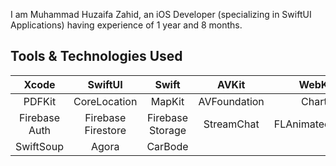 I am Muhammad Huzaifa Zahid, an iOS Developer (specializing in SwiftUI Applications) having experience of 1 year and 8 months.

## Tools & Technologies Used
 Xcode | SwiftUI | Swift | AVKit |  WebKit 
 :-------------------------:|:-------------------------:|:-------------------------:|:-------------------------:|:-------------------------:
 PDFKit | CoreLocation | MapKit | AVFoundation | Charts 
 Firebase Auth | Firebase Firestore | Firebase Storage | StreamChat | FLAnimatedImage
 SwiftSoup | Agora | CarBode
<!--
**MuhammadHuzaifaZahid/MuhammadHuzaifaZahid** is a ✨ _special_ ✨ repository because its `README.md` (this file) appears on your GitHub profile.

Here are some ideas to get you started:

- 🔭 I’m currently working on ...
- 🌱 I’m currently learning ...
- 👯 I’m looking to collaborate on ...
- 🤔 I’m looking for help with ...
- 💬 Ask me about ...
- 📫 How to reach me: ...
- 😄 Pronouns: ...
- ⚡ Fun fact: ...
-->
